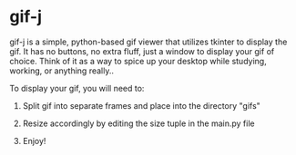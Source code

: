 # gif-j

gif-j is a simple, python-based gif viewer that utilizes tkinter to display the gif. It has no buttons, no extra fluff, just a window to display your gif of choice. Think of it as a way to spice up your desktop while studying, working, or anything really.. 

To display your gif, you will need to:

1. Split gif into separate frames and place into the directory "gifs"

2. Resize accordingly by editing the size tuple in the main.py file

3. Enjoy!




